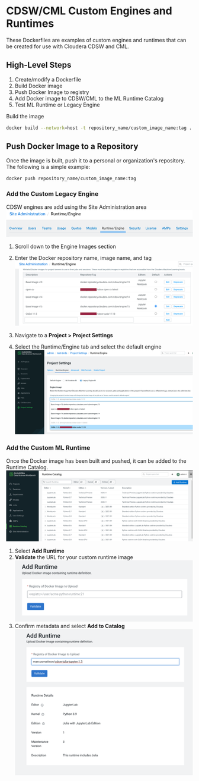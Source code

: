 # CDSW/CML Custom Engines and Runtimes
These Dockerfiles are examples of custom engines and runtimes that can be created for use with Cloudera CDSW and CML.

## High-Level Steps
1. Create/modify a Dockerfile
2. Build Docker image
3. Push Docker Image to registry
4. Add Docker image to CDSW/CML to the ML Runtime Catalog
5. Test ML Runtime or Legacy Engine

Build the image
```bash
docker build --network=host -t repository_name/custom_image_name:tag . -f Dockerfile
```
## Push Docker Image to a Repository
Once the image is built, push it to a personal or organization's repository. The following is a simple example:

```bash
docker push repository_name/custom_image_name:tag
```

### Add the Custom Legacy Engine
CDSW engines are add using the Site Administration area
![image](images/site-admin.png)

1. Scroll down to the Engine Images section
2. Enter the Docker repository name, image name, and tag
![image](images/add-engine.png)

3. Navigate to a **Project > Project Settings**
4. Select the Runtime/Engine tab and select the default engine
![image](images/add-eng-to-project.png)


### Add the Custom ML Runtime 
Once the Docker image has been built and pushed, it can be added to the Runtime Catalog.
![image](images/cdsw-ml-runtimes.png)

1. Select **Add Runtime**
2. **Validate** the URL for your custom runtime image
    ![image](images/add-runtime.png)
3. Confirm metadata and select **Add to Catalog**
    ![image](images/confirm-metadata.png)
